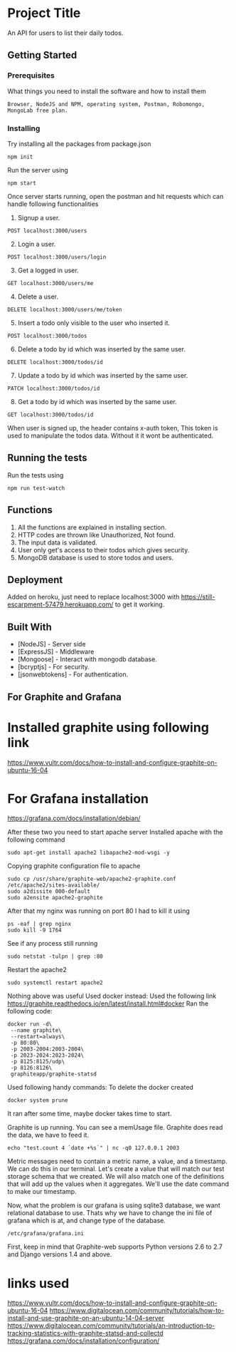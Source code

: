 # Project Title

An API for users to list their daily todos.

## Getting Started


### Prerequisites

What things you need to install the software and how to install them

```
Browser, NodeJS and NPM, operating system, Postman, Robomongo, MongoLab free plan. 
```

### Installing

Try installing all the packages from package.json

```
npm init
```
Run the server using 

```
npm start
```

Once server starts running, open the postman and hit requests which can handle following functionalities
1. Signup a user.
```
POST localhost:3000/users
```
2. Login a user.
```
POST localhost:3000/users/login
```
3. Get a logged in user.
```
GET localhost:3000/users/me
```
4. Delete a user.
```
DELETE localhost:3000/users/me/token
```
5. Insert a todo only visible to the user who inserted it.
```
POST localhost:3000/todos
```
6. Delete a todo by id which was inserted by the same user.
```
DELETE localhost:3000/todos/id
```
7. Update a todo by id which was inserted by the same user.
```
PATCH localhost:3000/todos/id
```
8. Get a todo by id which was inserted by the same user.
```
GET localhost:3000/todos/id
```
When user is signed up, the header contains x-auth token, This token is used to manipulate the todos data.
Without it it wont be authenticated.

## Running the tests

Run the tests using

```
npm run test-watch
```
## Functions

1. All the functions are explained in installing section.
2. HTTP codes are thrown like Unauthorized, Not found.
3. The input data is validated.
4. User only get's access to their todos which gives security.
5. MongoDB database is used to store todos and users.

## Deployment

Added on heroku,
just need to replace localhost:3000 with https://still-escarpment-57479.herokuapp.com/
to get it working.

## Built With

* [NodeJS] - Server side
* [ExpressJS] - Middleware
* [Mongoose] - Interact with mongodb database.
* [bcryptjs] - For security.
* [jsonwebtokens] - For authentication.


## For Graphite and Grafana
# Installed graphite using following link 
https://www.vultr.com/docs/how-to-install-and-configure-graphite-on-ubuntu-16-04

# For Grafana installation
https://grafana.com/docs/installation/debian/

After these two you need to start apache server
Installed apache with the following command
```
sudo apt-get install apache2 libapache2-mod-wsgi -y
```
Copying graphite configuration file to apache
```
sudo cp /usr/share/graphite-web/apache2-graphite.conf /etc/apache2/sites-available/
sudo a2dissite 000-default
sudo a2ensite apache2-graphite
```
After that my nginx was running on port 80 I had to kill it using
```
ps -eaf | grep nginx
sudo kill -9 1764
```
See if any process still running
```
sudo netstat -tulpn | grep :80
```
Restart the apache2 
```
sudo systemctl restart apache2
```
Nothing above was useful
Used docker instead:
Used the following link
https://graphite.readthedocs.io/en/latest/install.html#docker
Ran the following code:
```
docker run -d\
 --name graphite\
 --restart=always\
 -p 80:80\
 -p 2003-2004:2003-2004\
 -p 2023-2024:2023-2024\
 -p 8125:8125/udp\
 -p 8126:8126\
 graphiteapp/graphite-statsd
 ```
 Used following handy commands:
 To delete the docker created
 ```
 docker system prune
 ```
 It ran after some time, maybe docker takes time to start.
 
 Graphite is up running.
 You can see a memUsage file.
 Graphite does read the data, we have to feed it.
 ```
 echo "test.count 4 `date +%s`" | nc -q0 127.0.0.1 2003
 ```
Metric messages need to contain a metric name, a value, and a timestamp. We can do this in our terminal. Let's create a value that will match our test storage schema that we created. We will also match one of the definitions that will add up the values when it aggregates. We'll use the date command to make our timestamp.

Now, what the problem is our grafana is using sqlite3 database,
we want relational database to use.
Thats why we have to change the ini file of grafana
which is at, and change type of the database.
```
/etc/grafana/grafana.ini
```
First, keep in mind that Graphite-web supports Python versions 2.6 to 2.7 and Django versions 1.4 and above.

# links used
https://www.vultr.com/docs/how-to-install-and-configure-graphite-on-ubuntu-16-04
https://www.digitalocean.com/community/tutorials/how-to-install-and-use-graphite-on-an-ubuntu-14-04-server
https://www.digitalocean.com/community/tutorials/an-introduction-to-tracking-statistics-with-graphite-statsd-and-collectd
https://grafana.com/docs/installation/configuration/

